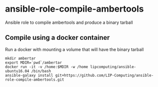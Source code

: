 # ansible-role-compile-ambertools

Ansible role to compile ambertools and produce a binary tarball

## Compile using a docker container

Run a docker with mounting a volume that will have the binary tarball

```
mkdir ambertar
export MDIR=`pwd`/ambertar
docker run -it -v /home:$MDIR -w /home lipcomputing/ansible-ubuntu16.04 /bin/bash
ansible-galaxy install git+https://github.com/LIP-Computing/ansible-role-compile-ambertools.git

```
